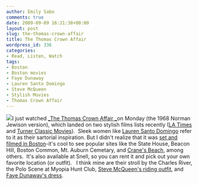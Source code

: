 ```yaml
---
author: Emily Sabo
comments: true
date: 2009-09-09 16:21:38+00:00
layout: post
slug: the-thomas-crown-affair
title: The Thomas Crown Affair
wordpress_id: 336
categories:
- Read, Listen, Watch
tags:
- Boston
- Boston movies
- Faye Dunaway
- Lauren Santo Domingo
- Steve McQueen
- Stylish Movies
- Thomas Crown Affair
---
```




![](https://contentcafe2.btol.com/ContentCafe/Jacket.aspx?UserID=iii1neuniv&Password=neuniv&Return=T&type=L&Value=0792840461&Options=Y)I just watched [_The Thomas Crown Affair _](http://nucat.lib.neu.edu/search~/a?searchtype=X&searcharg=thomas+crown+affair&SORT=D&image.x=0&image.y=0)on Monday (the 1968 Norman Jewison version), which landed on two stylish films lists recently ([LA Times](http://www.latimes.com/features/image/la-ig-movies21-2008dec21-pg,0,1862682.photogallery) and [Turner Classic Movies](http://latimesblogs.latimes.com/alltherage/2009/09/turner-classic-movies-favorite-fashion-films.html )).  Sleek women like [Lauren Santo Domingo](http://www.style.com/peopleparties/celebritysearch/person1113) refer to it as their sartorial inspiration. But I didn't realize that it was [set and filmed in Boston](http://www.imdb.com/title/tt0063688/locations)-it's cool to see popular sites like the State House, Beacon Hill, Boston Common, Mt. Auburn Cemetary, and [Crane's Beach](http://www.thetrustees.org/places-to-visit/northeast-ma/crane-beach-on-the-crane.html), among others.  It's also available at Snell, so you can rent it and pick out your own favorite location (or outfit).   I think mine are their stroll by the Charles River, the Polo Scene at Myopia Hunt Club, [Steve McQueen's riding outfit](http://www.imdb.com/media/rm524720128/tt0063688), and [Faye Dunaway's dress](http://www.imdb.com/media/rm645109760/tt0063688).
